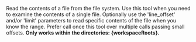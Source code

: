 Read the contents of a file from the file system. Use this tool when you need to examine the contents of a single file.
Optionally use the 'line_offset' and/or 'limit' parameters to read specific contents of the file when you know the range.
Prefer call once this tool over multiple calls passing small offsets. **Only works within the directories: {workspaceRoots}.**
